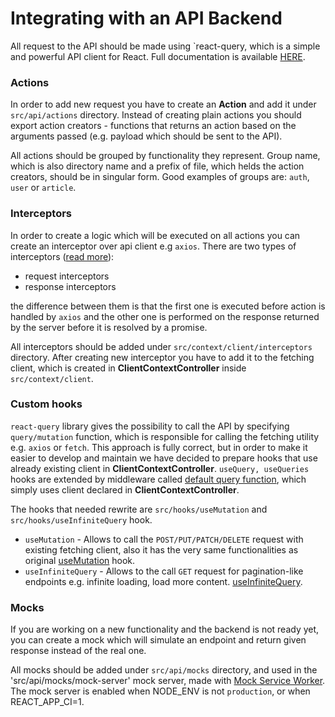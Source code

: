# Integrating with an API Backend

All request to the API should be made using `react-query, which is a simple and powerful API client for React. Full
documentation is available [HERE](https://react-query.tanstack.com/).

### Actions

In order to add new request you have to create an **Action** and add it under `src/api/actions` directory. Instead of
creating plain actions you should export action creators - functions that returns an action based on the arguments
passed (e.g. payload which should be sent to the API).

All actions should be grouped by functionality they represent. Group name, which is also directory name and a prefix of
file, which helds the action creators, should be in singular form. Good examples of groups are: `auth`, `user` or
`article`.

### Interceptors

In order to create a logic which will be executed on all actions you can create an interceptor over api client e.g
`axios`. There are two types of interceptors ([read more](https://axios-http.com/docs/interceptors)):

- request interceptors
- response interceptors

the difference between them is that the first one is executed before action is handled by `axios` and the other one is
performed on the response returned by the server before it is resolved by a promise.

All interceptors should be added under `src/context/client/interceptors` directory. After creating new interceptor you
have to add it to the fetching client, which is created in **ClientContextController** inside `src/context/client`.

### Custom hooks

`react-query` library gives the possibility to call the API by specifying `query/mutation` function, which is
responsible for calling the fetching utility e.g. `axios` or `fetch`. This approach is fully correct, but in order to
make it easier to develop and maintain we have decided to prepare hooks that use already existing client in
**ClientContextController**. `useQuery, useQueries` hooks are extended by middleware called
[default query function](https://react-query.tanstack.com/guides/default-query-function), which simply uses client
declared in **ClientContextController**.

The hooks that needed rewrite are `src/hooks/useMutation` and `src/hooks/useInfiniteQuery` hook.

- `useMutation` - Allows to call the `POST/PUT/PATCH/DELETE` request with existing fetching client, also it has the very
  same functionalities as original [useMutation](https://react-query.tanstack.com/reference/useMutation) hook.
- `useInfiniteQuery` - Allows to the call `GET` request for pagination-like endpoints e.g. infinite loading, load more
  content. [useInfiniteQuery](https://react-query.tanstack.com/reference/useInfiniteQuery).

### Mocks

If you are working on a new functionality and the backend is not ready yet, you can create a mock which will simulate an
endpoint and return given response instead of the real one.

All mocks should be added under `src/api/mocks` directory, and used in the 'src/api/mocks/mock-server' mock server, made
with [Mock Service Worker](https://mswjs.io/). The mock server is enabled when NODE_ENV is not `production`, or when
REACT_APP_CI=1.
